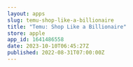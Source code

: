```yaml
---
layout: apps
slug: temu-shop-like-a-billionaire
title: "Temu: Shop Like a Billionaire"
store: apple
app_id: 1641486558
date: 2023-10-10T06:45:27Z
published: 2022-08-31T07:00:00Z
---
```

